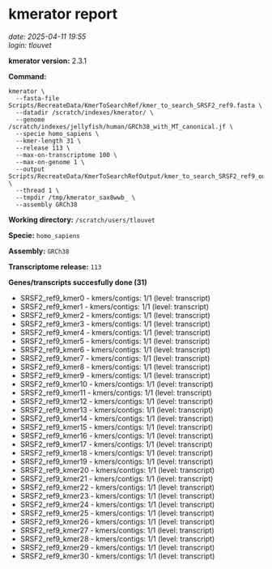 # kmerator report
*date: 2025-04-11 19:55*  
*login: tlouvet*

**kmerator version:** 2.3.1

**Command:**

```
kmerator \
  --fasta-file Scripts/RecreateData/KmerToSearchRef/kmer_to_search_SRSF2_ref9.fasta \
  --datadir /scratch/indexes/kmerator/ \
  --genome /scratch/indexes/jellyfish/human/GRCh38_with_MT_canonical.jf \
  --specie homo_sapiens \
  --kmer-length 31 \
  --release 113 \
  --max-on-transcriptome 100 \
  --max-on-genome 1 \
  --output Scripts/RecreateData/KmerToSearchRefOutput/kmer_to_search_SRSF2_ref9_output \
  --thread 1 \
  --tmpdir /tmp/kmerator_sax8wwb_ \
  --assembly GRCh38
```

**Working directory:** `/scratch/users/tlouvet`

**Specie:** `homo_sapiens`

**Assembly:** `GRCh38`

**Transcriptome release:** `113`

**Genes/transcripts succesfully done (31)**

- SRSF2_ref9_kmer0 - kmers/contigs: 1/1 (level: transcript)
- SRSF2_ref9_kmer1 - kmers/contigs: 1/1 (level: transcript)
- SRSF2_ref9_kmer2 - kmers/contigs: 1/1 (level: transcript)
- SRSF2_ref9_kmer3 - kmers/contigs: 1/1 (level: transcript)
- SRSF2_ref9_kmer4 - kmers/contigs: 1/1 (level: transcript)
- SRSF2_ref9_kmer5 - kmers/contigs: 1/1 (level: transcript)
- SRSF2_ref9_kmer6 - kmers/contigs: 1/1 (level: transcript)
- SRSF2_ref9_kmer7 - kmers/contigs: 1/1 (level: transcript)
- SRSF2_ref9_kmer8 - kmers/contigs: 1/1 (level: transcript)
- SRSF2_ref9_kmer9 - kmers/contigs: 1/1 (level: transcript)
- SRSF2_ref9_kmer10 - kmers/contigs: 1/1 (level: transcript)
- SRSF2_ref9_kmer11 - kmers/contigs: 1/1 (level: transcript)
- SRSF2_ref9_kmer12 - kmers/contigs: 1/1 (level: transcript)
- SRSF2_ref9_kmer13 - kmers/contigs: 1/1 (level: transcript)
- SRSF2_ref9_kmer14 - kmers/contigs: 1/1 (level: transcript)
- SRSF2_ref9_kmer15 - kmers/contigs: 1/1 (level: transcript)
- SRSF2_ref9_kmer16 - kmers/contigs: 1/1 (level: transcript)
- SRSF2_ref9_kmer17 - kmers/contigs: 1/1 (level: transcript)
- SRSF2_ref9_kmer18 - kmers/contigs: 1/1 (level: transcript)
- SRSF2_ref9_kmer19 - kmers/contigs: 1/1 (level: transcript)
- SRSF2_ref9_kmer20 - kmers/contigs: 1/1 (level: transcript)
- SRSF2_ref9_kmer21 - kmers/contigs: 1/1 (level: transcript)
- SRSF2_ref9_kmer22 - kmers/contigs: 1/1 (level: transcript)
- SRSF2_ref9_kmer23 - kmers/contigs: 1/1 (level: transcript)
- SRSF2_ref9_kmer24 - kmers/contigs: 1/1 (level: transcript)
- SRSF2_ref9_kmer25 - kmers/contigs: 1/1 (level: transcript)
- SRSF2_ref9_kmer26 - kmers/contigs: 1/1 (level: transcript)
- SRSF2_ref9_kmer27 - kmers/contigs: 1/1 (level: transcript)
- SRSF2_ref9_kmer28 - kmers/contigs: 1/1 (level: transcript)
- SRSF2_ref9_kmer29 - kmers/contigs: 1/1 (level: transcript)
- SRSF2_ref9_kmer30 - kmers/contigs: 1/1 (level: transcript)
